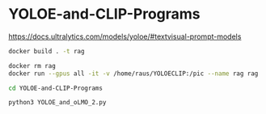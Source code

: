 # YOLOE-and-CLIP-Programs

https://docs.ultralytics.com/models/yoloe/#textvisual-prompt-models

```sh
docker build . -t rag
```
```sh
docker rm rag
docker run --gpus all -it -v /home/raus/YOLOECLIP:/pic --name rag rag
```
```sh
cd YOLOE-and-CLIP-Programs
```
```sh
python3 YOLOE_and_oLMO_2.py
```
